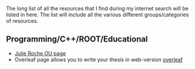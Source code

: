 The long list of all the resources that I find during my internet search will be listed in here. The list will include all the various different groups/categories of resources.
## Programming/C++/ROOT/Educational
* [Julie Roche OU page](https://inpp.ohio.edu/~rochej/group_page/tips.html)
* Overleaf page allows you to write your thesis in web-version [overleaf](https://www.overleaf.com/)

